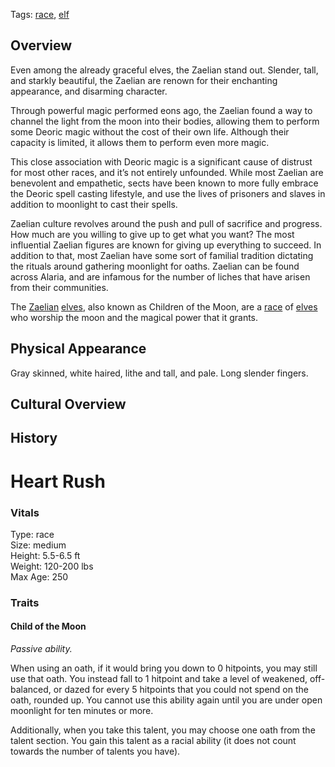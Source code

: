 Tags: [race](Races), [elf](Elves)

## Overview

Even among the already graceful elves, the Zaelian stand out. Slender, tall, and starkly beautiful, the Zaelian are renown for their enchanting appearance, and disarming character. 

Through powerful magic performed eons ago, the Zaelian found a way to channel the light from the moon into their bodies, allowing them to perform some Deoric magic without the cost of their own life. Although their capacity is limited, it allows them to perform even more magic. 

This close association with Deoric magic is a significant cause of distrust for most other races, and it’s not entirely unfounded. While most Zaelian are benevolent and empathetic, sects have been known to more fully embrace the Deoric spell casting lifestyle, and use the lives of prisoners and slaves in addition to moonlight to cast their spells. 

Zaelian culture revolves around the push and pull of sacrifice and progress. How much are you willing to give up to get what you want? The most influential Zaelian figures are known for giving up everything to succeed. In addition to that, most Zaelian have some sort of familial tradition dictating the rituals around gathering moonlight for oaths.
Zaelian can be found across Alaria, and are infamous for the number of liches that have arisen from their communities.

The [Zaelian](Zaelian) [elves](Elves), also known as Children of the Moon, are a [race](Races) of [elves](Elves) who worship the moon and the magical power that it grants. 

## Physical Appearance

Gray skinned, white haired, lithe and tall, and pale. Long slender fingers.

## Cultural Overview



## History

# Heart Rush

### Vitals
Type: race  
Size: medium  
Height: 5.5-6.5 ft  
Weight: 120-200 lbs  
Max Age: 250    

### Traits

#### Child of the Moon
*Passive ability.*  

When using an oath, if it would bring you down to 0 hitpoints, you may still use that oath. You instead fall to 1 hitpoint and take a level of weakened, off-balanced, or dazed for every 5 hitpoints that you could not spend on the oath, rounded up. You cannot use this ability again until you are under open moonlight for ten minutes or more.

Additionally, when you take this talent, you may choose one oath from the talent section. You gain this talent as a racial ability (it does not count towards the number of talents you have).
